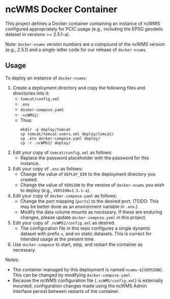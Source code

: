 # ncWMS Docker Container

This project defines a Docker container containing an instance of ncWMS
configured appropriately for PCIC usage 
(e.g., including the EPSG geodetic dataset in versions >= 2.5.1-a).

Note: `docker-ncwms` version numbers are a compound of the ncWMS version 
(e.g., 2.5.1) and a single-letter code for our release of `docker-ncwms`. 

## Usage

To deploy an instance of `docker-ncwms`:

1. Create a deployment directory and
   copy the following files and directories into it:
   - `tomcat/config.xml`
   - `.env`
   - `docker-compose.yaml`
   - `.ncWMS2/`
   - Thus:
     ```
     mkdir -p deploy/tomcat
     cp tomcat/tomcat-users.xml deploy/tomcat/
     cp .env docker-compose.yaml deploy/
     cp -r .ncWMS2/ deploy/  
     ```
1. Edit your copy of `tomcat/config.xml` as follows:
   - Replace the password placeholder with the password for this instance.
1. Edit your copy of `.env` as follows:
   - Change the value of `DEPLOY_DIR` to the deployment directory you created.
   - Change the value of `VERSION` to the version of `docker-ncwms` you wish to 
     deploy (e.g., `VERSION=2.5.1-a`).
1. Edit your copy of `docker-compose.yaml` as follows:
   - Change the port mapping (`ports`) to the desired port.
     (TODO: This may be better done as an environment variable in `.env`.)
   - Modify the data volume mounts as necessary. 
     If these are enduring changes, please update `docker-compose.yaml`
     in this project.
1. Edit your copy of `.ncWMS2/config.xml` as desired.
   - The configuration file in this repo configures
     a single dynamic dataset with prefix `x`, and no static datasets.
     This is correct for intended usage at the present time. 
1. Use `docker-compose` to start, stop, and restart the container as necessary.

Notes:

- The container managed by this deployment is named `ncwms-${VERSION}`. 
  This can be changed by modifying `docker-compose.yaml`.
- Because the ncWMS configuration file 
  (`.ncWMS/config.xml`) is externally mounted, configuration changes made
  using the ncWMS Admin interface persist between restarts of the container.
